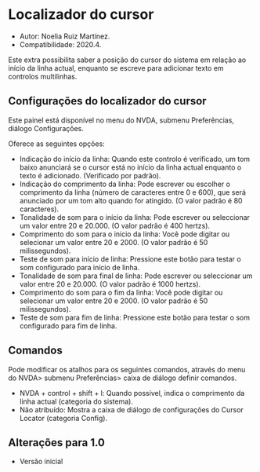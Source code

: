 # Localizador do cursor #
* Autor: Noelia Ruiz Martínez.
* Compatibilidade: 2020.4.

Este extra possibilita saber a posição do cursor do sistema em relação ao início da linha actual, enquanto se escreve para adicionar texto em controlos multilinhas.

## Configurações do localizador do cursor ##

Este painel está disponível no menu do NVDA, submenu Preferências, diálogo Configurações.

Oferece as seguintes opções:

* Indicação do início da linha: Quando este controlo é verificado, um tom baixo anunciará se o cursor está no início da linha actual enquanto o texto é adicionado. (Verificado por padrão).
* Indicação do comprimento da linha: Pode escrever ou escolher o comprimento da linha (número de caracteres entre 0 e 600), que será anunciado por um tom alto quando for atingido. (O valor padrão é 80 caracteres).
* Tonalidade de som para o início da linha: Pode escrever ou seleccionar um valor entre 20 e 20.000. (O valor padrão é 400 hertzs).
* Comprimento do som para o início da linha: Você pode digitar ou selecionar um valor entre 20 e 2000. (O valor padrão é 50 milissegundos).
* Teste de som para início de linha: Pressione este botão para testar o som configurado para início de linha.
* Tonalidade de som para final de linha: Pode escrever ou seleccionar um valor entre 20 e 20.000. (O valor padrão é 1000 hertzs).
* Comprimento do som para o fim da linha: Você pode digitar ou selecionar um valor entre 20 e 2000. (O valor padrão é 50 milissegundos).
* Teste de som para fim de linha: Pressione este botão para testar o som configurado para fim de linha.

## Comandos ##

Pode modificar os atalhos para os seguintes comandos, através do menu do NVDA> submenu Preferências> caixa de diálogo definir comandos.

* NVDA + control + shift + l: Quando possível, indica o comprimento da linha actual (categoria do sistema).
* Não atribuído: Mostra a caixa de diálogo de configurações do Cursor Locator (categoria Config).

## Alterações para 1.0 ##
* Versão inicial